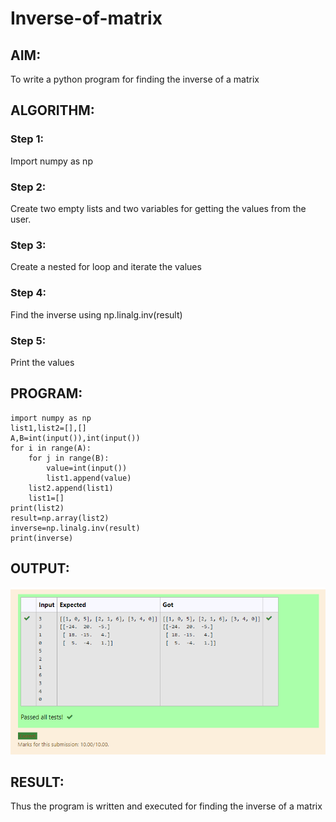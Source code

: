 # Inverse-of-matrix

## AIM:
To write a python program for finding the inverse of a matrix
## ALGORITHM:
### Step 1:
Import numpy as np
### Step 2:
Create two empty lists and two variables for getting the values from the user.
### Step 3:
Create a nested for loop and iterate the values
### Step 4:
Find the inverse using np.linalg.inv(result)
### Step 5:
Print the values

## PROGRAM:
```
import numpy as np
list1,list2=[],[]
A,B=int(input()),int(input())
for i in range(A):
    for j in range(B):
        value=int(input())
        list1.append(value)
    list2.append(list1)
    list1=[]
print(list2)
result=np.array(list2)
inverse=np.linalg.inv(result)
print(inverse)
```
## OUTPUT:
![output](./pic3.png)
## RESULT:
Thus the program is written and executed for finding the inverse of a matrix